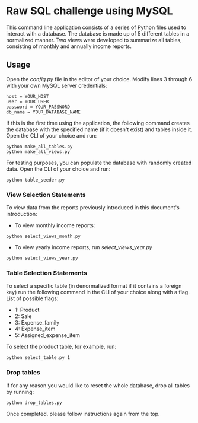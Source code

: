 # Raw SQL challenge using MySQL

This command line application consists of a series of Python files used to interact with a database. The database is made up of 5 different tables in a normalized manner. Two views were developed to summarize all tables, consisting of monthly and annually income reports.

## Usage

Open the _config.py_ file in the editor of your choice. Modify lines 3 through 6 with your own MySQL server credentials:

```
host = YOUR_HOST
user = YOUR_USER
password = YOUR_PASSWORD
db_name = YOUR_DATABASE_NAME
```


If this is the first time using the application, the following command creates the database with the specified name (if it doesn't exist) and tables inside it. Open the CLI of your choice and run:



```
python make_all_tables.py
python make_all_views.py
```

For testing purposes, you can populate the database with randomly created data. Open the CLI of your choice and run:

```
python table_seeder.py
```

### View Selection Statements

To view data from the reports previously introduced in this document's introduction:
* To view monthly income reports:

```
python select_views_month.py
```

* To view yearly income reports, run _select_views_year.py_

```
python select_views_year.py
```

### Table Selection Statements

To select a specific table (in denormalized format if it contains a foreign key) run the following command in the CLI of your choice along with a flag. List of possible flags:
* 1: Product
* 2: Sale
* 3: Expense_family
* 4: Expense_item
* 5: Assigned_expense_item

To select the product table, for example, run:

```
python select_table.py 1
```

### Drop tables

If for any reason you would like to reset the whole database, drop all tables by running:

```
python drop_tables.py
```

Once completed, please follow instructions again from the top.
